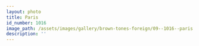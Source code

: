 ```yaml
---
layout: photo
title: Paris
id_number: 1016
image_path: /assets/images/gallery/brown-tones-foreign/09--1016--paris.jpg
description: ''
---
```

